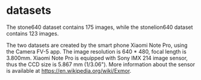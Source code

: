 # datasets

The stone640 dataset contains 175 images, while the stonelion640 dataset contains 123 images.

The two datasets are created by the smart phone Xiaomi Note Pro, using the Camera FV-5 app.
The image resolution is 640 * 480, focal length is 3.800mm. Xiaomi Note Pro is equipped with Sony IMX 214 image sensor, thus the CCD size is 5.867 mm (1/3.06"). More information about the sensor is available at https://en.wikipedia.org/wiki/Exmor.
